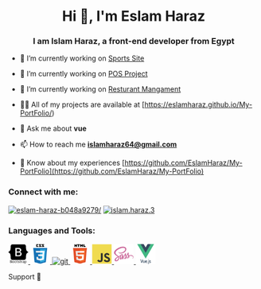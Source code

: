 <h1 align="center">Hi 👋, I'm Eslam Haraz</h1>
<h3 align="center">I am Islam Haraz, a front-end developer from Egypt</h3>

- 🔭 I’m currently working on [Sports Site](https://github.com/EslamHaraz/Sports-Site-Vue)

- 🔭 I’m currently working on [POS Project](https://github.com/EslamHaraz/POS-Application)

- 🔭 I’m currently working on [Resturant Mangament](https://github.com/EslamHaraz/Resturant-Mangament-Vue-3)

- 👨‍💻 All of my projects are available at [https://eslamharaz.github.io/My-PortFolio/)

- 💬 Ask me about **vue**

- 📫 How to reach me **islamharaz64@gmail.com**

- 📄 Know about my experiences [https://github.com/EslamHaraz/My-PortFolio](https://github.com/EslamHaraz/My-PortFolio)

<h3 align="left">Connect with me:</h3>
<p align="left">
<a href="https://linkedin.com/in/eslam-haraz-b048a9279/" target="blank"><img align="center" src="https://raw.githubusercontent.com/rahuldkjain/github-profile-readme-generator/master/src/images/icons/Social/linked-in-alt.svg" alt="eslam-haraz-b048a9279/" height="30" width="40" /></a>
<a href="https://fb.com/islam.haraz.3" target="blank"><img align="center" src="https://raw.githubusercontent.com/rahuldkjain/github-profile-readme-generator/master/src/images/icons/Social/facebook.svg" alt="islam.haraz.3" height="30" width="40" /></a>
</p>

<h3 align="left">Languages and Tools:</h3>
<p align="left"> <a href="https://getbootstrap.com" target="_blank" rel="noreferrer"> <img src="https://raw.githubusercontent.com/devicons/devicon/master/icons/bootstrap/bootstrap-plain-wordmark.svg" alt="bootstrap" width="40" height="40"/> </a> <a href="https://www.w3schools.com/css/" target="_blank" rel="noreferrer"> <img src="https://raw.githubusercontent.com/devicons/devicon/master/icons/css3/css3-original-wordmark.svg" alt="css3" width="40" height="40"/> </a> <a href="https://git-scm.com/" target="_blank" rel="noreferrer"> <img src="https://www.vectorlogo.zone/logos/git-scm/git-scm-icon.svg" alt="git" width="40" height="40"/> </a> <a href="https://www.w3.org/html/" target="_blank" rel="noreferrer"> <img src="https://raw.githubusercontent.com/devicons/devicon/master/icons/html5/html5-original-wordmark.svg" alt="html5" width="40" height="40"/> </a> <a href="https://developer.mozilla.org/en-US/docs/Web/JavaScript" target="_blank" rel="noreferrer"> <img src="https://raw.githubusercontent.com/devicons/devicon/master/icons/javascript/javascript-original.svg" alt="javascript" width="40" height="40"/> </a> <a href="https://sass-lang.com" target="_blank" rel="noreferrer"> <img src="https://raw.githubusercontent.com/devicons/devicon/master/icons/sass/sass-original.svg" alt="sass" width="40" height="40"/> </a> <a href="https://vuejs.org/" target="_blank" rel="noreferrer"> <img src="https://raw.githubusercontent.com/devicons/devicon/master/icons/vuejs/vuejs-original-wordmark.svg" alt="vuejs" width="40" height="40"/> </a> </p>

Support 🙏
